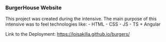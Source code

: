### BurgerHouse Website

This project was created during the intensive. The main purpose of this intensive was to feel technologies like:
    - HTML
    - CSS
    - JS
    - TS + Angular

Link to the Deployment: https://loisakilla.github.io/burgers/
